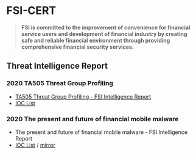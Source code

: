 # FSI-CERT

> <strong>**FSI is committed to the improvement of convenience for financial service users and development of financial industry by creating safe and reliable financial environment through providing comprehensive financial security services.**</strong>



## Threat Intelligence Report



### 2020 TA505 Threat Group Profiling

- [TA505 Threat Group Profiling - FSI Intelligence Report](http://www.fsec.or.kr/user/bbs/fsec/163/344/bbsDataView/1382.do)
- [IOC List](https://pastebin.com/raw/7QGa7cVa)



### 2020 The present and future of financial mobile malware

- The present and future of financial mobile malware - FSI Intelligence Report
- [IOC List](https://pastebin.com/raw/38CdrRHR) / [mirror](https://bit.ly/fsi-cert-2020b) 





